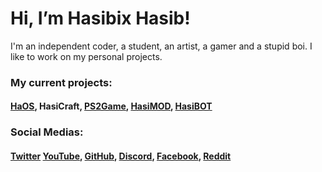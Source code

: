 # Hi, I’m Hasibix Hasib!

I'm an independent coder, a student, an artist, a gamer and a stupid boi. I like to work on my personal projects.

### My current projects:
#### [HaOS](https://github.com/Hasibix-HaOS), HasiCraft, [PS2Game](https://github.com/Hasibix/PS2Game-Client), [HasiMOD](https://github.com/Hasibix/HasiMOD), [HasiBOT](https://github.com/Hasibix/HasiBOT)

### Social Medias:
#### [Twitter](https://twitter.com/hasibix) [YouTube](https://youtube.com/@Hasibix), [GitHub](https://github.com/Hasibix), [Discord](https://discord.gg/aqY5WC5eCe), [Facebook](https://www.facebook.com/profile.php?id=100068620727199), [Reddit](https://www.reddit.com/user/Hasibix)
